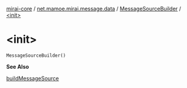 [mirai-core](../../index.md) / [net.mamoe.mirai.message.data](../index.md) / [MessageSourceBuilder](index.md) / [&lt;init&gt;](./-init-.md)

# &lt;init&gt;

`MessageSourceBuilder()`

**See Also**

[buildMessageSource](../build-message-source.md)

